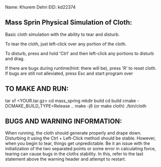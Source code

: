Name: Khurem Dehri
EID: kd22374

Mass Sprin Physical Simulation of Cloth:
----------------------------------------
Basic cloth simulation with the ability to tear and disturb.

To tear the cloth, just left-click over any portion of the cloth.

To disturb, press and hold 'Ctrl' and then left-click any portions to disturb and drag.

If there are bugs during runtime(hint: there will be), press 'R' to reset cloth. If bugs are still not alleviated, press Esc and start program over

TO MAKE AND RUN:
----------------
tar xf <YOUR.tar.gz>
cd mass_spring
mkdir build
cd build
cmake -DCMAKE_BUILD_TYPE=Release ..
make -j8 (or make cloth)
./bin/cloth

BUGS AND WARNING INFORMATION:
-----------------------------
When running, the cloth should generate properly and drape down. Disturbing it using the Ctrl + Left-Click method should be stable.
However, when you begin to tear, things get unpredictable. Be it an issue with the initialization of the two separated points or some error in 
calculating force, tearing can cause bugs in the cloths stability. In this, refer to the last statement above the warning header and attempt to 
restart. 
